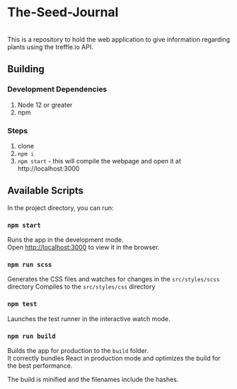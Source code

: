 # The-Seed-Journal
<br />
This is a repository to hold the web application to give information regarding plants using the treffle.io API.
<br />

## Building

### Development Dependencies

1. Node 12 or greater
2. npm

### Steps

1. clone
2. ` npm i `
3. ` npm start ` - this will compile the webpage and open it at http://localhost:3000

## Available Scripts

In the project directory, you can run:

### `npm start`

Runs the app in the development mode.<br />
Open [http://localhost:3000](http://localhost:3000) to view it in the browser.

### `npm run scss`

Generates the CSS files and watches for changes in the `src/styles/scss` directory
Compiles to the `src/styles/css` directory

### `npm test`

Launches the test runner in the interactive watch mode.<br />

### `npm run build`

Builds the app for production to the `build` folder.<br />
It correctly bundles React in production mode and optimizes the build for the best performance.

The build is minified and the filenames include the hashes.
